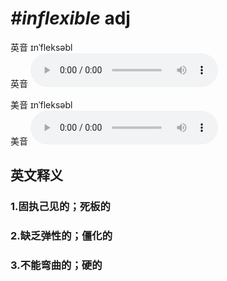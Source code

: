 # ***\#inflexible*** adj
英音 ɪnˈfleksəbl  
英音
<audio src="./media/inflexible1_AAC.aac" controls="controls"></audio>

美音 ɪnˈfleksəbl  
美音
<audio src="./media/inflexible2_AAC.aac" controls="controls"></audio>



  

英文释义
---
### 1.**固执己见的；死板的**  

### 2.**缺乏弹性的；僵化的**  

### 3.**不能弯曲的；硬的**  


